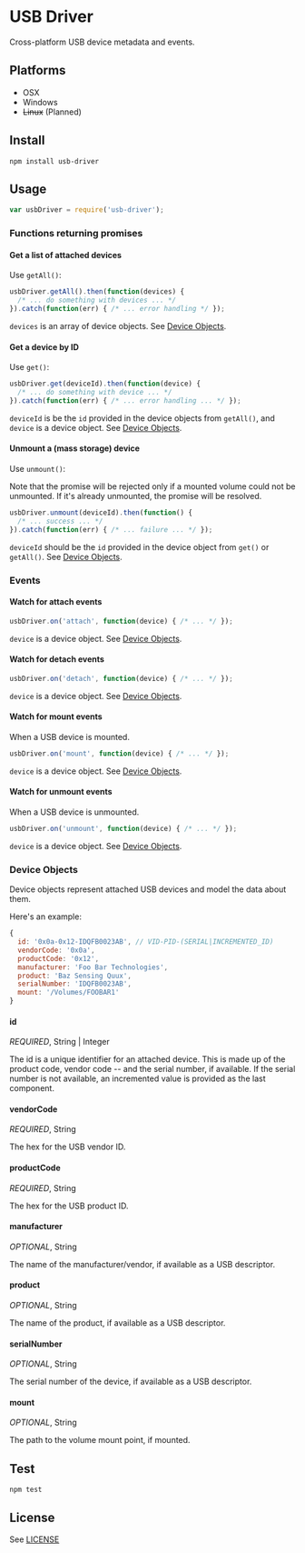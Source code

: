 # USB Driver

Cross-platform USB device metadata and events.

## Platforms

* OSX
* Windows
* ~~Linux~~ (Planned)

## Install

```
npm install usb-driver
```

## Usage

```js
var usbDriver = require('usb-driver');
```

### Functions returning promises

#### Get a list of attached devices

Use `getAll()`:

```js
usbDriver.getAll().then(function(devices) {
  /* ... do something with devices ... */
}).catch(function(err) { /* ... error handling */ });
```

`devices` is an array of device objects. See [Device Objects](#device-objects).

#### Get a device by ID

Use `get()`:

```js
usbDriver.get(deviceId).then(function(device) {
  /* ... do something with device ... */
}).catch(function(err) { /* ... error handling ... */ });
```

`deviceId` is be the `id` provided in the device objects from
`getAll()`, and `device` is a device object. See [Device Objects](#device-objects).

#### Unmount a (mass storage) device

Use `unmount()`:

Note that the promise will be rejected only if a mounted volume could not be
unmounted. If it's already unmounted, the promise will be resolved.

```js
usbDriver.unmount(deviceId).then(function() {
  /* ... success ... */
}).catch(function(err) { /* ... failure ... */ });
```

`deviceId` should be the `id` provided in the device object from `get()` or
`getAll()`. See [Device Objects](#device-objects).

### Events

#### Watch for attach events

```js
usbDriver.on('attach', function(device) { /* ... */ });
```

`device` is a device object. See [Device Objects](#device-objects).

#### Watch for detach events

```js
usbDriver.on('detach', function(device) { /* ... */ });
```

`device` is a device object. See [Device Objects](#device-objects).

#### Watch for mount events

When a USB device is mounted.

```js
usbDriver.on('mount', function(device) { /* ... */ });
```

`device` is a device object. See [Device Objects](#device-objects).

#### Watch for unmount events

When a USB device is unmounted.

```js
usbDriver.on('unmount', function(device) { /* ... */ });
```

`device` is a device object. See [Device Objects](#device-objects).

### Device Objects

Device objects represent attached USB devices and model the data about them.

Here's an example:

```js
{
  id: '0x0a-0x12-IDQFB0023AB', // VID-PID-(SERIAL|INCREMENTED_ID)
  vendorCode: '0x0a',
  productCode: '0x12',
  manufacturer: 'Foo Bar Technologies',
  product: 'Baz Sensing Quux',
  serialNumber: 'IDQFB0023AB',
  mount: '/Volumes/FOOBAR1'
}
```

#### id

*REQUIRED*, String | Integer

The id is a unique identifier for an attached device. This is made up
of the product code, vendor code -- and the serial number, if
available. If the serial number is not available, an incremented value
is provided as the last component.

#### vendorCode

*REQUIRED*, String

The hex for the USB vendor ID.

#### productCode

*REQUIRED*, String

The hex for the USB product ID.

#### manufacturer

*OPTIONAL*, String

The name of the manufacturer/vendor, if available as a USB descriptor.

#### product

*OPTIONAL*, String

The name of the product, if available as a USB descriptor.

#### serialNumber

*OPTIONAL*, String

The serial number of the device, if available as a USB descriptor.

#### mount

*OPTIONAL*, String

The path to the volume mount point, if mounted.

## Test

```
npm test
```

## License

See [LICENSE](./LICENSE)
